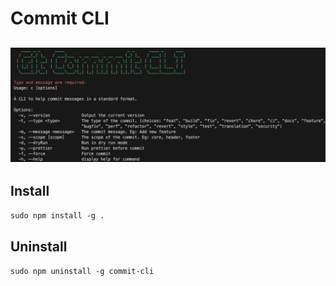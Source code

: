 # Commit CLI

## <img src="./assets/cli.png">

## Install

`sudo npm install -g .`

## Uninstall

`sudo npm uninstall -g commit-cli`
